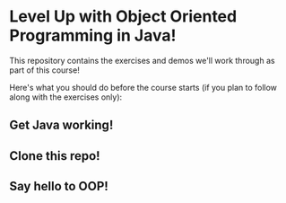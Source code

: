 # Level Up with Object Oriented Programming in Java!

This repository contains the exercises and demos we'll work through as part of this course!

Here's what you should do before the course starts (if you plan to follow along with the exercises only):

## Get Java working!

## Clone this repo!

## Say hello to OOP!
